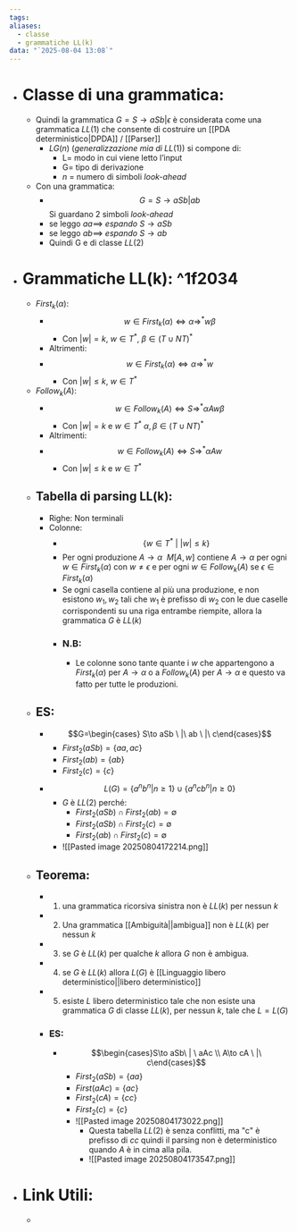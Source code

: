 ```yaml
---
tags:
aliases:
  - classe
  - grammatiche LL(k)
data: "`2025-08-04 13:08`"
---
```

- # Classe di una grammatica:
	- Quindi la grammatica $G=S\to aSb|\epsilon$   è considerata come una grammatica $LL(1)$ che consente di costruire un [[PDA deterministico|DPDA]] / [[Parser]] 
		- $LG(n)$ (_generalizzazione mia di_ $LL(1)$) si compone di:
			- L= modo in cui viene letto l’input
			- G= tipo di derivazione 
			- $n$ = numero di simboli _look-ahead_
	- Con una grammatica:
		- $$G= S\to aSb|ab$$ 
	  Si guardano 2 simboli _look-ahead_
		-  se leggo $aa \implies$ _espando_ $S\to aSb$
		- se leggo $ab \implies$ _espando_ $S\to ab$ 
		- Quindi G e di classe $LL(2)$ 
- # Grammatiche LL(k): ^1f2034
	- $First_{k}(\alpha)$:
		- $$w\in First_{k}(\alpha) \iff \alpha \Rightarrow^{*}w \beta$$
			- Con $|w|=k, \ w\in T^{*},\ \beta\in (T\cup NT)^{*}$ 
		- Altrimenti:
		- $$w\in First_{k}(\alpha) \iff \alpha \Rightarrow^{*}w$$
			- Con $|w|\le k ,\ w\in T^{*}$
	- $Follow_{k}(A)$:
		- $$w\in Follow_{k}(A) \iff S\Rightarrow^{*}\alpha Aw \beta$$
			- Con $|w|=k$ e $w\in T^{*}$ $\alpha, \beta \in (T \cup NT)^{*}$
		- Altrimenti:
		- $$w\in Follow_{k}(A) \iff S\Rightarrow^{*}\alpha Aw $$
			- Con $|w|\le k$ e $w\in T^{*}$
	- ## Tabella di parsing LL(k):
		- Righe: Non terminali
		- Colonne: 
			- $$\{w\in T^{*}\ |\  |w|\le k\}$$
			- Per ogni produzione $A\to \alpha\ \  M[A,w]$ contiene $A\to \alpha$ per ogni $w\in First_{k}(\alpha)$ con $w\ne \epsilon$ e per ogni $w\in Follow _{k}(A)$ se $\epsilon \in First_{k}(\alpha)$
			- Se ogni casella contiene al più una produzione, e non esistono $w_{1}, w_{2}$ tali che $w_{1}$ è prefisso di $w_{2}$ con le due caselle corrispondenti su una riga entrambe riempite, allora la grammatica $G$ è $LL(k)$  
			- ### N.B:
				- Le colonne sono tante quante i $w$ che appartengono a $First_{k}(\alpha)$ per $A\to \alpha$ o a $Follow_{k}(A)$ per $A\to \alpha$ e questo va fatto per tutte le produzioni.
	- ## ES:
		- $$G=\begin{cases} S\to aSb \ |\ ab \ |\ c\end{cases}$$
			- $First_{2}(aSb)=\{aa,ac\}$
			- $First_{2}(ab)=\{ab\}$
			- $First_{2}(c)=\{c\}$
		- $$L(G)=\{a^{n}b^{n}|n\ge 1\} \cup \{a^{n}cb^{n}|n\ge 0\}$$
			- $G$ è $LL(2)$ perché:
				- $First_{2}(aSb)\cap First_{2}(ab)=\emptyset$
				- $First_{2}(aSb)\cap First_{2}(c)=\emptyset$
				- $First_{2}(ab)\cap First_{2}(c)=\emptyset$
			- ![[Pasted image 20250804172214.png]]
	- ## Teorema:
		- 1) una grammatica ricorsiva sinistra non è $LL(k)$ per nessun $k$
		- 2) Una grammatica [[Ambiguità||ambigua]] non è $LL(k)$ per nessun $k$
		- 3) se $G$ è $LL(k)$ per qualche $k$ allora $G$ non è ambigua.
		- 4) se $G$ è $LL(k)$ allora $L(G)$ è [[Linguaggio libero deterministico||libero deterministico]]
		- 5) esiste $L$ libero deterministico tale che non esiste una grammatica $G$ di classe $LL(k)$, per nessun $k$, tale che $L=L(G)$
		- ### ES:
			- $$\begin{cases}S\to aSb\ | \ aAc \\ A\to cA \ |\ c\end{cases}$$
				- $First_{2}(aSb)=\{aa\}$
				- $First(aAc)=\{ac\}$
				- $First_{2}(cA)=\{cc\}$
				- $First_{2}(c)=\{c\}$
				- ![[Pasted image 20250804173022.png]]
					- Questa tabella $LL(2)$ è senza conflitti, ma "c" è prefisso di $cc$ quindi il parsing non è deterministico quando $A$ è in cima alla pila.
					- ![[Pasted image 20250804173547.png]] 
- # Link Utili:
	- 